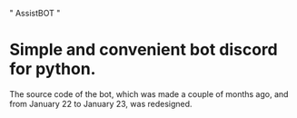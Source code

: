 " AssistBOT "
# Simple and convenient bot discord for python.
The source code of the bot, which was made a couple of months ago, and from January 22 to January 23, was redesigned.
